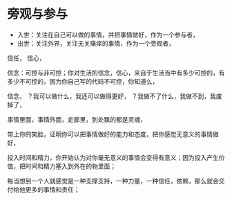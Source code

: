# 旁观与参与



* 入世：关注在自己可以做的事情，并把事情做好，作为一个参与者，
* 出世：关注外界，关注无关痛痒的事情，作为一个旁观者，

信任， 信心，

信念：可控与非可控；你对生活的信念，信心，来自于生活当中有多少可控的，有多少不可控的，因为你自己写的代码不可控，你知道么，

信念， ？我可以做什么，我还可以做得更好， ？我做不了什么，我做不到，我废掉了，

事情里面，事情外面，走廊里，到处飘的都是灵魂，

带上你的笑脸，证明你可以把事情做好的能力和态度，把你感觉无意义的事情做好，

投入时间和精力，你开始认为对你毫无意义的事情会变得有意义；因为投入产生价值，把时间和精力塞入到外在的物里面；

每当想到一个人就感觉是一种支撑支持，一种力量，一种信任，依赖，那么就会交付给他更多的事情和责任；

